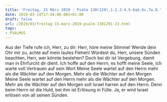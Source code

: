 ```yaml
---
title: 'Freitag, 15 März 2019 : Psalm 130(129),1-2.3-4.5-6ab.6c.7a.8.'
date: 2019-03-14T17:44:00.001+01:00
draft: false
url: /2019/03/freitag-15-marz-2019-psalm-1301291-23.html
tags: 
- PSALMUS
---
```


Aus der Tiefe rufe ich, Herr, zu dir: Herr, höre meine Stimme! Wende dein Ohr mir zu, achte auf mein lautes Flehen! Würdest du, Herr, unsere Sünden beachten, Herr, wer könnte bestehen? Doch bei dir ist Vergebung, damit man in Ehrfurcht dir dient. Ich hoffe auf den Herrn, es hofft meine Seele, ich warte voll Vertrauen auf sein Wort Meine Seele wartet auf den Herrn mehr als die Wächter auf den Morgen. Mehr als die Wächter auf den Morgen Meine Seele wartet auf den Herrn mehr als die Wächter auf den Morgen. Mehr als die Wächter auf den Morgen soll Israel harren auf den Herrn. Denn beim Herrn ist die Huld, bei ihm ist Erlösung in Fülle. Ja, er wird Israel erlösen von all seinen Sünden.
